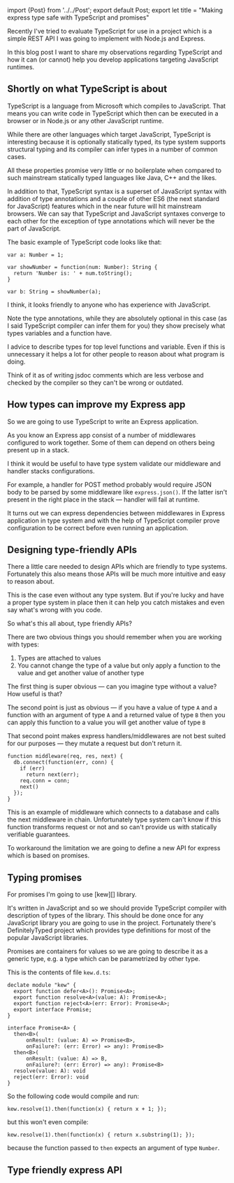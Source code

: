 import {Post} from '../../Post';
export default Post;
export let title = "Making express type safe with TypeScript and promises"

Recently I've tried to evaluate TypeScript for use in a project which is
a simple REST API I was going to implement with Node.js and Express.

In this blog post I want to share my observations regarding TypeScript and how
it can (or cannot) help you develop applications targeting JavaScript runtimes.

## Shortly on what TypeScript is about

TypeScript is a language from Microsoft which compiles to JavaScript. That means
you can write code in TypeScript which then can be executed in a browser or in
Node.js or any other JavaScript runtime.

While there are other languages which target JavaScript, TypeScript is
interesting because it is optionally statically typed, its type system supports
structural typing and its compiler can infer types in a number of common cases.

All these properties promise very little or no boilerplate when compared to such
mainstream statically typed languages like Java, C++ and the likes.

In addition to that, TypeScript syntax is a superset of JavaScript syntax with
addition of type annotations and a couple of other ES6 (the next standard for
JavaScript) features which in the near future will hit mainstream browsers. We
can say that TypeScript and JavaScript syntaxes converge to each other for the
exception of type annotations which will never be the part of JavaScript.

The basic example of TypeScript code looks like that:

    var a: Number = 1;

    var showNumber = function(num: Number): String {
      return 'Number is: ' + num.toString();
    }

    var b: String = showNumber(a);

I think, it looks friendly to anyone who has experience with JavaScript.

Note the type annotations, while they are absolutely optional in this case (as I
said TypeScript compiler can infer them for you) they show precisely what types
variables and a function have.

I advice to describe types for top level functions and variable. Even if this is
unnecessary it helps a lot for other people to reason about what program is
doing.

Think of it as of writing jsdoc comments which are less verbose and checked by
the compiler so they can't be wrong or outdated.

## How types can improve my Express app

So we are going to use TypeScript to write an Express application.

As you know an Express app consist of a number of middlewares configured to work
together. Some of them can depend on others being present up in a stack.

I think it would be useful to have type system validate our middleware and
handler stacks configurations.

For example, a handler for POST method probably would require JSON body to be
parsed by some middleware like `express.json()`. If the latter isn't present in
the right place in the stack — handler will fail at runtime.

It turns out we can express dependencies between middlewares in Express
application in type system and with the help of TypeScript compiler prove
configuration to be correct before even running an application.

## Designing type-friendly APIs

There a little care needed to design APIs which are friendly to type systems.
Fortunately this also means those APIs will be much more intuitive and easy to
reason about.

This is the case even without any type system.  But if you're lucky and have a
proper type system in place then it can help you catch mistakes and even say
what's wrong with you code.

So what's this all about, type friendly APIs?

There are two obvious things you should remember when you are working with
types:

  1. Types are attached to values
  2. You cannot change the type of a value but only apply a function to the
     value and get another value of another type

The first thing is super obvious — can you imagine type without a value? How
useful is that?

The second point is just as obvious — if you have a value of type `A` and a
function with an argument of type `A` and a returned value of type `B` then you can
apply this function to a value you will get another value of type `B`

That second point makes express handlers/middlewares are not best suited for our
purposes — they mutate a request but don't return it.

    function middleware(req, res, next) {
      db.connect(function(err, conn) {
        if (err)
          return next(err);
        req.conn = conn;
        next()
      });
    }

This is an example of middleware which connects to a database and calls the next
middleware in chain. Unfortunately type system can't know if this function
transforms request or not and so can't provide us with statically verifiable
guarantees.

To workaround the limitation we are going to define a new API for express which
is based on promises.

## Typing promises

For promises I'm going to use [kew][] library.

It's written in JavaScript and so we should provide TypeScript compiler with
description of types of the library. This should be done once for any JavaScript
library you are going to use in the project. Fortunately there's DefinitelyTyped
project which provides type definitions for most of the popular JavaScript
libraries.

Promises are containers for values so we are going to describe it as a generic
type, e.g. a type which can be parametrized by other type.

This is the contents of file `kew.d.ts`:

    declate module "kew" {
      export function defer<A>(): Promise<A>;
      export function resolve<A>(value: A): Promise<A>;
      export function reject<A>(err: Error): Promise<A>;
      export interface Promise;
    }

    interface Promise<A> {
      then<B>(
          onResult: (value: A) => Promise<B>,
          onFailure?: (err: Error) => any): Promise<B>
      then<B>(
          onResult: (value: A) => B,
          onFailure?: (err: Error) => any): Promise<B>
      resolve(value: A): void
      reject(err: Error): void
    }

So the following code would compile and run:

    kew.resolve(1).then(function(x) { return x + 1; });

but this won't even compile:

    kew.resolve(1).then(function(x) { return x.substring(1); });

because the function passed to `then` expects an argument of type `Number`.

## Type friendly express API

